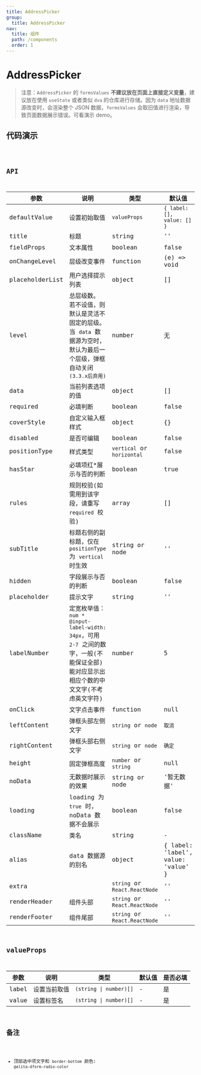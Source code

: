 ```yaml
---
title: AddressPicker
group:
  title: AddressPicker
nav:
  title: 组件
  path: /components
  order: 1
---
```


# AddressPicker

> 注意：`AddressPicker` 的 `formsValues` **不建议放在页面上直接定义变量**，建议放在使用 `useState` 或者类似 `dva` 的仓库进行存储。因为 `data` 地址数据源改变时，会渲染整个 JSON 数据，`formsValues` 会取旧值进行渲染，导致页面数据展示错误。可看演示 demo。

## 代码演示

<code src="./demo/index.tsx" />

## API

| 参数            | 说明                                                                                                                                  | 类型                          | 默认值                             | 是否必填     |
| --------------- | ------------------------------------------------------------------------------------------------------------------------------------- | ----------------------------- | ---------------------------------- | ------------ |
| defaultValue    | 设置初始取值                                                                                                                          | `valueProps`                  | `{ label: [], value: [] }`         | 否           |
| title           | 标题                                                                                                                                  | string                        | ''                                 | 是           |
| fieldProps      | 文本属性                                                                                                                              | boolean                       | false                              | 是           |
| onChangeLevel   | 层级改变事件                                                                                                                          | function                      | (e) => void                        | 否           |
| placeholderList | 用户选择提示列表                                                                                                                      | object                        | []                                 | 是           |
| level           | 总层级数。 若不设值，则默认是灵活不固定的层级。当 `data` 数据源为空时，默认为最后一个层级，弹框自动关闭 `(3.3.x后弃用)`               | number                        | 无                                 | 否           |
| data            | 当前列表选项的值                                                                                                                      | object                        | []                                 | 是           |
| required        | 必填判断                                                                                                                              | boolean                       | false                              | 否           |
| coverStyle      | 自定义输入框样式                                                                                                                      | object                        | {}                                 | 否           |
| disabled        | 是否可编辑                                                                                                                            | boolean                       | false                              | 否           |
| positionType    | 样式类型                                                                                                                              | `vertical` or `horizontal`    | false                              | `horizontal` |
| hasStar         | 必填项红\*展示与否的判断                                                                                                              | boolean                       | true                               | 否           |
| rules           | 规则校验(如需用到该字段，请重写 `required` 校验)                                                                                      | array                         | []                                 | 否           |
| subTitle        | 标题右侧的副标题，仅在 `positionType` 为 `vertical` 时生效                                                                            | string or node                | ''                                 | 否           |
| hidden          | 字段展示与否的判断                                                                                                                    | boolean                       | false                              | 否           |
| placeholder     | 提示文字                                                                                                                              | string                        | ''                                 | 否           |
| labelNumber     | 定宽枚举值：`num * @input-label-width: 34px`，可用 `2-7` 之间的数字，一般(不能保证全部)能对应显示出相应个数的中文文字(不考虑英文字符) | number                        | 5                                  | 否           |
| onClick         | 文字点击事件                                                                                                                          | function                      | null                               | 否           |
| leftContent     | 弹框头部左侧文字                                                                                                                      | `string` or `node`            | `取消`                             | 否           |
| rightContent    | 弹框头部右侧文字                                                                                                                      | `string` or `node`            | `确定`                             | 否           |
| height          | 固定弹框高度                                                                                                                          | `number` or `string`          | null                               | 否           |
| noData          | 无数据时展示的效果                                                                                                                    | string or node                | '暂无数据'                         | 否           |
| loading         | loading 为 `true` 时，noData 数据不会展示                                                                                             | boolean                       | false                              | 否           |
| className       | 类名                                                                                                                                  | string                        | -                                  | 否           |
| alias           | data 数据源的别名                                                                                                                     | object                        | { label: 'label', value: 'value' } | 否           |
| extra           |                                                                                                                                       | `string` or `React.ReactNode` | ''                                 | 否           |
| renderHeader    | 组件头部                                                                                                                              | `string` or `React.ReactNode` | ''                                 | 否           |
| renderFooter    | 组件尾部                                                                                                                              | `string` or `React.ReactNode` | ''                                 | 否           |

## valueProps

| 参数  | 说明         | 类型                   | 默认值 | 是否必填 |
| ----- | ------------ | ---------------------- | ------ | -------- |
| label | 设置当前取值 | `(string \| number)[]` | -      | 是       |
| value | 设置标签名   | `(string \| number)[]` | -      | 是       |

## 备注

- 顶部选中项文字和 `border-bottom` 颜色: `@alita-dform-radio-color`
